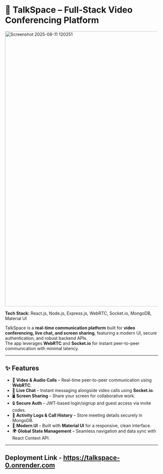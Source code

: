 # 💬 TalkSpace – Full-Stack Video Conferencing Platform  
<img width="1919" height="907" alt="Screenshot 2025-08-11 120251" src="https://github.com/user-attachments/assets/1a9b8772-985c-41cf-89c6-4de51cd7c2e7" />



**Tech Stack:** React.js, Node.js, Express.js, WebRTC, Socket.io, MongoDB, Material UI  

TalkSpace is a **real-time communication platform** built for **video conferencing, live chat, and screen sharing**, featuring a modern UI, secure authentication, and robust backend APIs.  
The app leverages **WebRTC** and **Socket.io** for instant peer-to-peer communication with minimal latency.  

---

## ✨ Features  

- 🎥 **Video & Audio Calls** – Real-time peer-to-peer communication using **WebRTC**.  
- 💬 **Live Chat** – Instant messaging alongside video calls using **Socket.io**.  
- 🖥 **Screen Sharing** – Share your screen for collaborative work.  
- 🔒 **Secure Auth** – JWT-based login/signup and guest access via invite codes.  
- 📜 **Activity Logs & Call History** – Store meeting details securely in MongoDB.  
- 🎨 **Modern UI** – Built with **Material UI** for a responsive, clean interface.  
- 🌍 **Global State Management** – Seamless navigation and data sync with React Context API.  

---

## Deployment Link - https://talkspace-0.onrender.com
